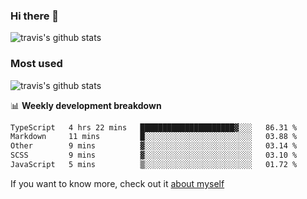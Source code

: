 ### Hi there 👋

<!--
**HondryTravis/HondryTravis** is a ✨ _special_ ✨ repository because its `README.md` (this file) appears on your GitHub profile.

Here are some ideas to get you started:

- 🔭 I’m currently working on ...
- 🌱 I’m currently learning ...
- 👯 I’m looking to collaborate on ...
- 🤔 I’m looking for help with ...
- 💬 Ask me about ...
- 📫 How to reach me: ...
- 😄 Pronouns: ...
- ⚡ Fun fact: ...
-->

![travis's github stats](https://github-readme-stats.vercel.app/api?username=HondryTravis&hide=stars)
### Most used
![travis's github stats](https://github-readme-stats.anuraghazra1.vercel.app/api/top-langs/?username=HondryTravis&layout=compact&hide_title=true)

📊 **Weekly development breakdown**

<!--START_SECTION:waka-->

```txt
TypeScript   4 hrs 22 mins   █████████████████████▓░░░   86.31 %
Markdown     11 mins         █░░░░░░░░░░░░░░░░░░░░░░░░   03.88 %
Other        9 mins          ▓░░░░░░░░░░░░░░░░░░░░░░░░   03.14 %
SCSS         9 mins          ▓░░░░░░░░░░░░░░░░░░░░░░░░   03.10 %
JavaScript   5 mins          ▒░░░░░░░░░░░░░░░░░░░░░░░░   01.72 %
```

<!--END_SECTION:waka-->

If you want to know more, check out it [about myself](https://hondrytravis.github.io/)
